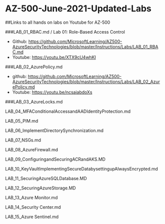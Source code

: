 # AZ-500-June-2021-Updated-Labs
##Links to all hands on labs on Youtube for AZ-500 


###LAB_01_RBAC.md / Lab 01: Role-Based Access Control
- Github: https://github.com/MicrosoftLearning/AZ500-AzureSecurityTechnologies/blob/master/Instructions/Labs/LAB_01_RBAC.md
- Youtube: https://youtu.be/XTX9cU4whKI


###LAB_02_AzurePolicy.md
- github: https://github.com/MicrosoftLearning/AZ500-AzureSecurityTechnologies/blob/master/Instructions/Labs/LAB_02_AzurePolicy.md
- Youtube: https://youtu.be/ncsaiabdoXs

###LAB_03_AzureLocks.md

LAB_04_MFAConditionalAccessandAADIdentityProtection.md

LAB_05_PIM.md

LAB_06_ImplementDirectorySynchronization.md

LAB_07_NSGs.md

LAB_08_AzureFirewall.md

LAB_09_ConfiguringandSecuringACRandAKS.MD

LAB_10_KeyVaultImplementingSecureDatabysettingupAlwaysEncrypted.md

LAB_11_SecuringAzureSQLDatabase.MD

LAB_12_SecuringAzureStorage.MD

LAB_13_Azure Monitor.md

LAB_14_Security Center.md

LAB_15_Azure Sentinel.md

